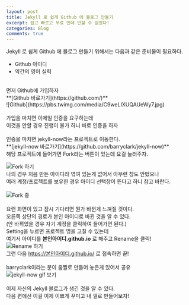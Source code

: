 ```yaml
---
layout: post
title: Jekyll 로 쉽게 Github 에 블로그 만들기
excerpt: 쉽고 빠르고 무료 인데 안할 수 없었다!
categories: Blog
comments: true
---
```


Jekyll 로 쉽게 Github 에 블로그 만들기 위해서는 다음과 같은 준비물이 필요하다.
* Github 아이디
* 약간의 영어 실력
<br>
먼저 Github에 가입하자<br>
**[Github 바로가기](https://github.com/)**<br>
![Github](https://pbs.twimg.com/media/C9weLIXUQAUeWy7.jpg)<br>
<br>
가입을 마치면 이메일 인증을 요구하는데<br>
이것을 안할 경우 진행이 불가 하니 바로 인증을 하자<br>
<br>
인증을 마치면 jekyll-now라는 프로젝트로 이동한다.<br>
**[jekyll-now 바로가기](https://github.com/barryclark/jekyll-now)**<br>
해당 프로젝트에 들어가면 Fork라는 버튼이 있는데 요걸 눌러주자.<br>

![Fork 하기](https://pbs.twimg.com/media/C9wiZN8UIAAbSCZ.jpg)<br>
나의 경우 처음 만든 아이디라 엮여 있는게 없어서 아무런 창도 안떴으나<br>
여러 계정/프로젝트를 보유한 경우 아이디 선택창이 뜬다고 하니 참고 바란다.<br>
<br>
![Fork 중](https://pbs.twimg.com/media/C9wiZN9U0AEehLr.jpg)<br>
<br>
요런 화면이 있고 잠시 기다리면 뭔가 바뀐게 느껴질 것이다.<br>
오른쪽 상단의 경로가 본인 아이디로 바뀐 것을 알 수 있다.<br>
(안 바뀌었을 경우 자기 계정을 클릭하여 들어가면 된다.)<br>
Setting을 누르면 프로젝트 명을 고칠 수 있는데<br>
여기서 아이디를 **본인아이디.github.io** 로 해주고 Rename을 클릭!<br>
![Rename 하기](https://pbs.twimg.com/media/C9wiZN9UMAAl47E.jpg)<br>
그런 다음 https://본인아이디.github.io/ 로 접속하면 끝!<br>
<br>
barryclark이라는 분이 움짤로 만들어 놓은게 있어서 공유<br>
![jekyll-now gif 보기](https://github.com/haebom/haebom.github.io/blob/master/images/step1.gif)<br>
<br>
이제 자신의 Jekyll 블로그가 생긴 것을 알 수 있다.<br>
다음 편에선 이걸 이제 이쁘게 꾸미고 내 껄로 만들어보자!<br>
